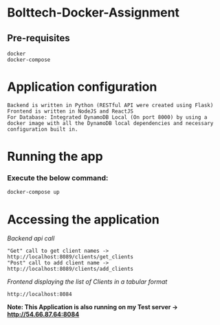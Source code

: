 # Bolttech-Docker-Assignment

## Pre-requisites

```
docker
docker-compose
```

# Application configuration

```
Backend is written in Python (RESTful API were created using Flask)
Frontend is written in NodeJS and ReactJS
For Database: Integrated DynamoDB Local (On port 8000) by using a docker image with all the DynamoDB local dependencies and necessary configuration built in.
```

# Running the app

### Execute the below command:

```
docker-compose up
```

# Accessing the application

*Backend api call*
```
"Get" call to get client names -> http://localhost:8089/clients/get_clients
"Post" call to add client name -> http://localhost:8089/clients/add_clients
```

*Frontend displaying the list of Clients in a tabular format*
```
http://localhost:8084 
```

**Note: This Application is also running on my Test server -> http://54.66.87.64:8084**
